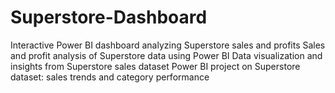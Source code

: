 # Superstore-Dashboard
Interactive Power BI dashboard analyzing Superstore sales and profits  Sales and profit analysis of Superstore data using Power BI  Data visualization and insights from Superstore sales dataset  Power BI project on Superstore dataset: sales trends and category performance
